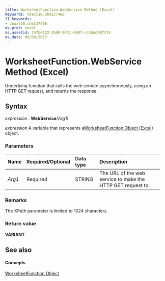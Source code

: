 ```yaml
---
title: WorksheetFunction.WebService Method (Excel)
keywords: vbaxl10.chm137466
f1_keywords:
- vbaxl10.chm137466
ms.prod: excel
ms.assetid: 7b7be122-2b68-0431-6687-cc5dad897274
ms.date: 06/08/2017
---
```



# WorksheetFunction.WebService Method (Excel)

Underlying function that calls the web service asynchronously, using an HTTP GET request, and returns the response.


## Syntax

 _expression_ . **WebService**_(Arg1)_

 _expression_ A variable that represents a[WorksheetFunction Object (Excel)](worksheetfunction-object-excel.md) object.


### Parameters



|**Name**|**Required/Optional**|**Data type**|**Description**|
|:-----|:-----|:-----|:-----|
| _Arg1_|Required|STRING|The URL of the web service to make the HTTP GET request to.|

### Remarks

The XPath parameter is limited to 1024 characters.


### Return value

 **VARIANT**


## See also


#### Concepts


[WorksheetFunction Object](worksheetfunction-object-excel.md)

